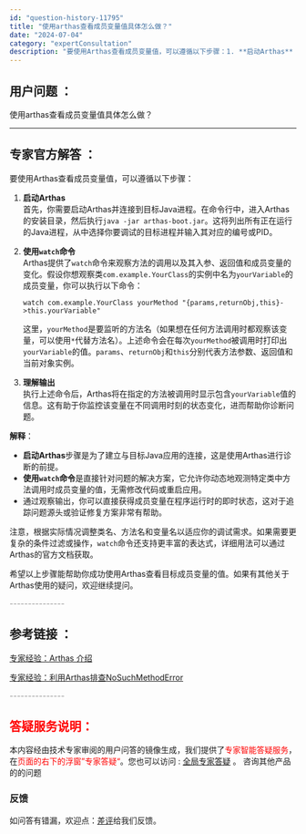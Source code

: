 ```yaml
---
id: "question-history-11795"
title: "使用arthas查看成员变量值具体怎么做？"
date: "2024-07-04"
category: "expertConsultation"
description: "要使用Arthas查看成员变量值，可以遵循以下步骤：1. **启动Arthas**     首先，你需要启动Arthas并连接到目标Java进程。在命令行中，进入Arthas的安装目录，然后执行`java -jar arthas-boot.jar`。这将列出所有正在运行的Java进程，从中选择你要调"
---
```


## 用户问题 ：

使用arthas查看成员变量值具体怎么做？

---

## 专家官方解答 ：

要使用Arthas查看成员变量值，可以遵循以下步骤：

1. **启动Arthas**  
   首先，你需要启动Arthas并连接到目标Java进程。在命令行中，进入Arthas的安装目录，然后执行`java -jar arthas-boot.jar`。这将列出所有正在运行的Java进程，从中选择你要调试的目标进程并输入其对应的编号或PID。

2. **使用`watch`命令**  
   Arthas提供了`watch`命令来观察方法的调用以及其入参、返回值和成员变量的变化。假设你想观察类`com.example.YourClass`的实例中名为`yourVariable`的成员变量，你可以执行以下命令：

   ```shell
   watch com.example.YourClass yourMethod "{params,returnObj,this}->this.yourVariable"
   ```

   这里，`yourMethod`是要监听的方法名（如果想在任何方法调用时都观察该变量，可以使用`*`代替方法名）。上述命令会在每次`yourMethod`被调用时打印出`yourVariable`的值。`params`、`returnObj`和`this`分别代表方法参数、返回值和当前对象实例。

3. **理解输出**  
   执行上述命令后，Arthas将在指定的方法被调用时显示包含`yourVariable`值的信息。这有助于你监控该变量在不同调用时刻的状态变化，进而帮助你诊断问题。

**解释**：

- **启动Arthas**步骤是为了建立与目标Java应用的连接，这是使用Arthas进行诊断的前提。
- **使用`watch`命令**是直接针对问题的解决方案，它允许你动态地观测特定类中方法调用时成员变量的值，无需修改代码或重启应用。
- 通过观察输出，你可以直接获得成员变量在程序运行时的即时状态，这对于追踪问题源头或验证修复方案非常有帮助。

注意，根据实际情况调整类名、方法名和变量名以适应你的调试需求。如果需要更复杂的条件过滤或操作，`watch`命令还支持更丰富的表达式，详细用法可以通过Arthas的官方文档获取。

希望以上步骤能帮助你成功使用Arthas查看目标成员变量的值。如果有其他关于Arthas使用的疑问，欢迎继续提问。

<font color="#949494">---------------</font>

## 参考链接 ：

[专家经验：Arthas 介绍](./user-question-history11442.md)

[专家经验：利用Arthas排查NoSuchMethodError](./user-question-history14763.md)

<font color="#949494">---------------</font>

## <font color="#FF0000">答疑服务说明：</font>

本内容经由技术专家审阅的用户问答的镜像生成，我们提供了<font color="#FF0000">专家智能答疑服务</font>，在<font color="#FF0000">页面的右下的浮窗”专家答疑“</font>。您也可以访问 : [全局专家答疑](https://answer.opensource.alibaba.com/docs/intro) 。 咨询其他产品的的问题

### 反馈

如问答有错漏，欢迎点：[差评](https://ai.nacos.io/user/feedbackByEnhancerGradePOJOID?enhancerGradePOJOId=16054)给我们反馈。

